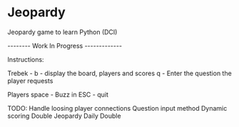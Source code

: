 # Jeopardy
Jeopardy game to learn Python (DCI)

-------- Work In Progress -------------

Instructions:

Trebek - 
	b - display the board, players and scores
	q - Enter the question the player requests
	
Players
	space - Buzz in
	ESC - quit

TODO: 
	Handle loosing player connections
	Question input method
	Dynamic scoring
	Double Jeopardy
	Daily Double
	
